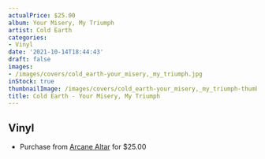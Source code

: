 ```yaml
---
actualPrice: $25.00
album: Your Misery, My Triumph
artist: Cold Earth
categories:
- Vinyl
date: '2021-10-14T18:44:43'
draft: false
images:
- /images/covers/cold_earth-your_misery,_my_triumph.jpg
inStock: true
thumbnailImage: /images/covers/cold_earth-your_misery,_my_triumph-thumb.jpg
title: Cold Earth - Your Misery, My Triumph
---
```


## Vinyl
* Purchase from [Arcane Altar](https://arcanealtar.bigcartel.com/product/cold-earth-your-misery-my-triumph-12-lp) for $25.00
